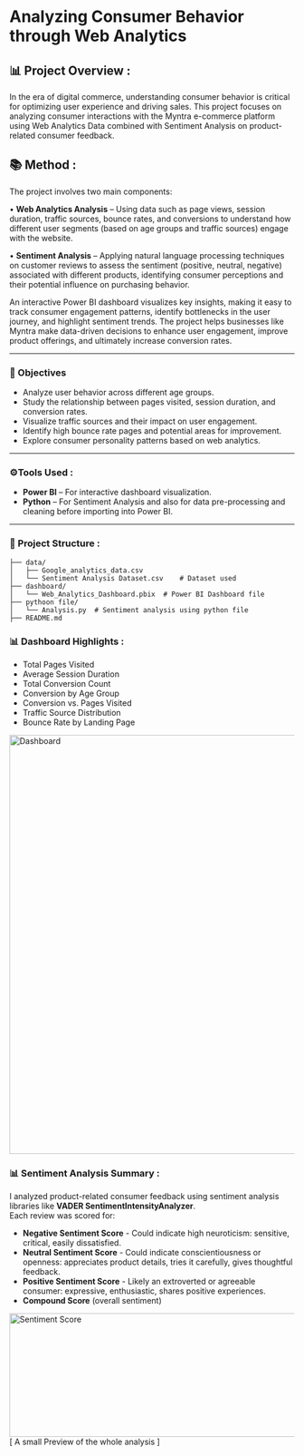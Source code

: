 # Analyzing Consumer Behavior through Web Analytics

## 📊 Project Overview :
In the era of digital commerce, understanding consumer behavior is critical for optimizing user experience and driving sales. This project focuses on analyzing consumer interactions with the Myntra e-commerce platform using Web Analytics Data combined with Sentiment Analysis on product-related consumer feedback.

## 📚 Method :
The project involves two main components:

• **Web Analytics Analysis** – Using data such as page views, session duration, traffic sources, bounce rates, and conversions to understand how different user segments (based on age groups and traffic sources) engage with the website.

• **Sentiment Analysis** – Applying natural language processing techniques on customer reviews to assess the sentiment (positive, neutral, negative) associated with different products, identifying consumer perceptions and their potential influence on purchasing behavior.

An interactive Power BI dashboard visualizes key insights, making it easy to track consumer engagement patterns, identify bottlenecks in the user journey, and highlight sentiment trends. The project helps businesses like Myntra make data-driven decisions to enhance user engagement, improve product offerings, and ultimately increase conversion rates.

---
### 🎯 Objectives 
- Analyze user behavior across different age groups.
- Study the relationship between pages visited, session duration, and conversion rates.
- Visualize traffic sources and their impact on user engagement.
- Identify high bounce rate pages and potential areas for improvement.
- Explore consumer personality patterns based on web analytics.

---
### ⚙️Tools Used :
- **Power BI** – For interactive dashboard visualization.
- **Python** – For Sentiment Analysis and also for data pre-processing and cleaning before importing into Power BI.
---

### 📁 Project Structure :

```
├── data/
│   ├── Google_analytics_data.csv
│   └── Sentiment Analysis Dataset.csv    # Dataset used
├── dashboard/
│   └── Web_Analytics_Dashboard.pbix  # Power BI Dashboard file
├── pythoon file/
│   └── Analysis.py  # Sentiment analysis using python file
├── README.md
```

### 📊 Dashboard Highlights :

- Total Pages Visited
- Average Session Duration
- Total Conversion Count
- Conversion by Age Group
- Conversion vs. Pages Visited
- Traffic Source Distribution
- Bounce Rate by Landing Page
  
<img width="1308" height="739" alt="Dashboard" src="https://github.com/user-attachments/assets/e1a1f6a6-307e-425a-805e-d04c62a482b2" />

### 📊 Sentiment Analysis Summary :
I analyzed product-related consumer feedback using sentiment analysis libraries like **VADER SentimentIntensityAnalyzer**.  
Each review was scored for:  
- **Negative Sentiment Score**   - Could indicate high neuroticism: sensitive, critical, easily dissatisfied.
- **Neutral Sentiment Score**     - Could indicate conscientiousness or openness: appreciates product details, tries it carefully, gives thoughtful feedback.
- **Positive Sentiment Score**     - Likely an extroverted or agreeable consumer: expressive, enthusiastic, shares positive experiences.
- **Compound Score** (overall sentiment)
  
<img width="696" height="218" alt="Sentiment Score" src="https://github.com/user-attachments/assets/6a67e49f-c2ed-418d-9779-8779df021a15" />
<br> [ A small Preview of the whole analysis ] 

